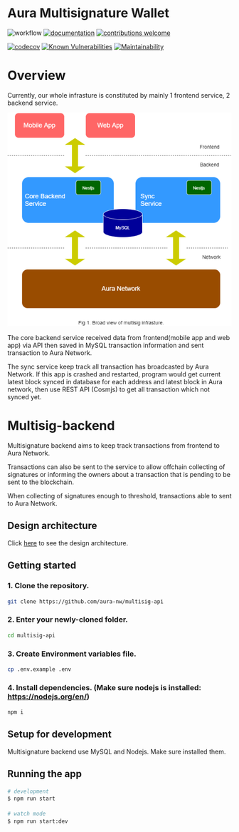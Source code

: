 # Aura Multisignature Wallet

![workflow](https://github.com/aura-nw/multisig-api/actions/workflows/ci.yml/badge.svg)
[![documentation](https://img.shields.io/badge/documentation-docs-brightgreen)](./docs)
[![contributions welcome](https://img.shields.io/badge/contributions-welcome-brightgreen.svg?style=flat)](https://github.com/aura-nw/multisig-api/issues)

[![codecov](https://codecov.io/gh/aura-nw/multisig-api/branch/dev/graph/badge.svg?token=FNWOTPBIRX)](https://codecov.io/gh/aura-nw/multisig-api)
[![Known Vulnerabilities](https://snyk.io/test/github/aura-nw/multisig-api/badge.svg)](https://snyk.io/test/github/aura-nw/multisig-api/)
[![Maintainability](https://api.codeclimate.com/v1/badges/cfbd79779e1a89cfb35b/maintainability)](https://codeclimate.com/github/hainguyen271018/multisig-api/maintainability)

# Overview

Currently, our whole infrasture is constituted by mainly 1 frontend service, 2 backend service.

![image](docs/pics/multisig_architecture.png)

The core backend service received data from frontend(mobile app and web app) via API then saved in MySQL transaction information and sent transaction to Aura Network.

The sync service keep track all transaction has broadcasted by Aura Network. If this app is crashed and restarted, program would get current latest block synced in database for each address and latest block in Aura network, then use REST API (Cosmjs) to get all transaction which not synced yet.

# Multisig-backend

Multisignature backend aims to keep track transactions from frontend to Aura Network.

Transactions can also be sent to the service to allow offchain collecting of signatures or informing the owners about a transaction that is pending to be sent to the blockchain.

When collecting of signatures enough to threshold, transactions able to sent to Aura Network.

## Design architecture

Click [here](docs/README.md) to see the design architecture.

## Getting started

### 1. Clone the repository.

```bash
git clone https://github.com/aura-nw/multisig-api
```

### 2. Enter your newly-cloned folder.

```bash
cd multisig-api
```

### 3. Create Environment variables file.

```bash
cp .env.example .env
```

### 4. Install dependencies. (Make sure nodejs is installed: https://nodejs.org/en/)

```bash
npm i
```

## Setup for development

Multisignature backend use MySQL and Nodejs. Make sure installed them.

## Running the app

```bash
# development
$ npm run start

# watch mode
$ npm run start:dev
```
